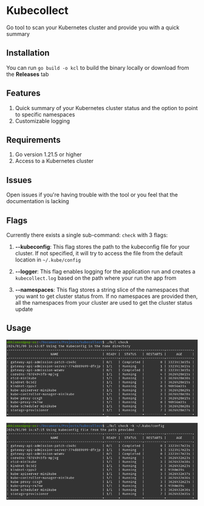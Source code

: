 # Kubecollect

Go tool to scan your Kubernetes cluster and provide you with a quick summary

## Installation

You can run `go build -o kcl` to build the binary locally or download from the **Releases** tab

## Features

1. Quick summary of your Kubernetes cluster status and the option to point to specific namespaces
2. Customizable logging

## Requirements

1. Go version 1.21.5 or higher
2. Access to a Kubernetes cluster

## Issues

Open issues if you're having trouble with the tool or you feel that the documentation is lacking

## Flags

Currently there exists a single sub-command: `check` with 3 flags:

1. **--kubeconfig**: This flag stores the path to the kubeconfig file for your cluster. If not specified, it will try to access the file from the default location in `~/.kube/config`

2. **--logger**: This flag enables logging for the application run and creates a `kubecollect.log` based on the path where your run the app from

3. **--namespaces**: This flag stores a string slice of the namespaces that you want to get cluster status from. If no namespaces are provided then, all the namespaces from your cluster are used to get the cluster status update 

## Usage

![kcl command screenshot 1](/images/image1.png)

![kcl command screenshot 2](/images/image2.png)